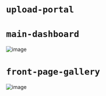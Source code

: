 # `upload-portal`
# `main-dashboard`
![image](https://user-images.githubusercontent.com/52806204/182755806-4c0c5873-0e35-4303-8260-bc664a73b0ce.png)

# `front-page-gallery`
![image](https://user-images.githubusercontent.com/52806204/182520040-5daa64c1-779c-4d1c-8304-2198f0aa6267.png)
